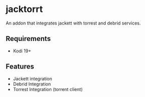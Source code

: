 
# jacktorrt

An addon that integrates jackett with torrest and debrid services.

## Requirements

- Kodi 19+

## Features

- Jackett integration
- Debrid Integration
- Torrest Integration (torrent client)

